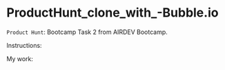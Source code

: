 # ProductHunt_clone_with_-Bubble.io

``Product Hunt``: Bootcamp Task 2 from AIRDEV Bootcamp.

Instructions:

My work:
